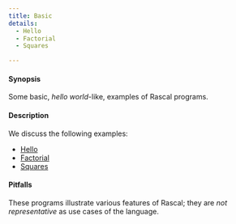 ```yaml
---
title: Basic
details:
  - Hello
  - Factorial
  - Squares

---
```


#### Synopsis

Some basic, _hello world_-like, examples of Rascal programs.

#### Description

We discuss the following examples:
* [Hello](../../Recipes/Basic/Hello/)
* [Factorial](../../Recipes/Basic/Factorial/)
* [Squares](../../Recipes/Basic/Squares/)


#### Pitfalls

These programs illustrate various features of Rascal; they are *not representative* as use cases of the language.



